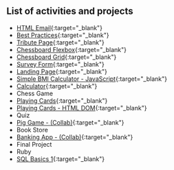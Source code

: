 ## List of activities and projects

- [HTML Email](/html-email/index.html){:target="\_blank"}
- [Best Practices](/best-practice-page/index.html){:target="\_blank"}
- [Tribute Page](/tribute-page-project/index.html){:target="\_blank"}
- [Chessboard Flexbox](/chessboard-flexbox/index.html){:target="\_blank"}
- [Chessboard Grid](/chessboard-grid/index.html){:target="\_blank"}
- [Survey Form](/survey-form/index.html){:target="\_blank"}
- [Landing Page](/landing-page/index.html){:target="\_blank"}
- [Simple BMI Calculator - JavaScript](https://codepen.io/leocsdev/pen/OJRmNEo){:target="\_blank"}
- [Calculator](/calculator/index.html){:target="\_blank"}
- Chess Game
- [Playing Cards](https://repl.it/talk/share/playing-cards/112887){:target="\_blank"}
- [Playing Cards - HTML DOM](/playing-cards-dom/index.html){:target="\_blank"}
- Quiz
- [Pig Game - (Collab)](https://leocsdev.github.io/batch5-pig-game/){:target="\_blank"}
- Book Store
- [Banking App - (Collab)](https://leocsdev.github.io/banking-app/){:target="\_blank"}
- Final Project
- Ruby
- [SQL Basics 1](/sql/sql-basic-1.html){:target="\_blank"}

<!---
## Welcome to my GitHub Pages

You can use the [editor on GitHub](https://github.com/leocsdev/batch5-activities/edit/main/README.md) to maintain and preview the content for your website in Markdown files.

Whenever you commit to this repository, GitHub Pages will run [Jekyll](https://jekyllrb.com/) to rebuild the pages in your site, from the content in your Markdown files.

### Markdown

Markdown is a lightweight and easy-to-use syntax for styling your writing. It includes conventions for

```markdown
Syntax highlighted code block

# Header 1
## Header 2
### Header 3

- Bulleted
- List

1. Numbered
2. List

**Bold** and _Italic_ and `Code` text

[Link](url) and ![Image](src)
```

For more details see [GitHub Flavored Markdown](https://guides.github.com/features/mastering-markdown/).

### Jekyll Themes

Your Pages site will use the layout and styles from the Jekyll theme you have selected in your [repository settings](https://github.com/leocsdev/batch5-activities/settings). The name of this theme is saved in the Jekyll `_config.yml` configuration file.

### Support or Contact

Having trouble with Pages? Check out our [documentation](https://docs.github.com/categories/github-pages-basics/) or [contact support](https://github.com/contact) and we’ll help you sort it out.
-->
